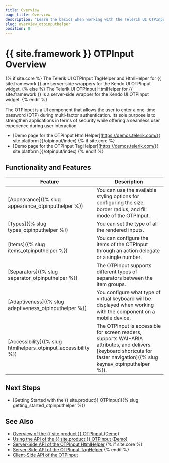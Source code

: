 ```yaml
---
title: Overview
page_title: Overview
description: "Learn the basics when working with the Telerik UI OTPInput for {{ site.framework }}."
slug: overview_otpinputhelper
position: 0
---
```


# {{ site.framework }} OTPInput Overview

{% if site.core %}
The Telerik UI OTPInput TagHelper and HtmlHelper for {{ site.framework }} are server-side wrappers for the Kendo UI OTPInput widget.
{% else %}
The Telerik UI OTPInput HtmlHelper for {{ site.framework }} is a server-side wrapper for the Kendo UI OTPInput widget.
{% endif %}

The OTPInput is a UI component that allows the user to enter a one-time password (OTP) during multi-factor authentication. Its sole purpose is to strengthen applications in terms of security while offering a seamless user experience during user interaction.

* [Demo page for the OTPInput HtmlHelper](https://demos.telerik.com/{{ site.platform }}/otpinput/index)
{% if site.core %}
* [Demo page for the OTPInput TagHelper](https://demos.telerik.com/{{ site.platform }}/otpinput/index)
{% endif %}

## Functionality and Features

|Feature|Description|
|-------|-----------|
| [Appearance]({% slug appearance_otpinputhelper %}) | You can use the available styling options for configuring the size, border radius, and fill mode of the OTPInput. |
| [Types]({% slug types_otpinputhelper %}) | You can set the type of all the rendered inputs. |
| [Items]({% slug items_otpinputhelper %}) | You can configure the items of the OTPInput through an action delegate or a single number. |
| [Separators]({% slug separator_otpinputhelper %}) | The OTPInput supports different types of separators between the item groups. |
| [Adaptiveness]({% slug adaptiveness_otpinputhelper %}) | You configure what type of virtual keyboard will be displayed when working with the component on a mobile device. |
| [Accessibility]({% slug htmlhelpers_otpinput_accessibility %}) | The OTPInput is accessible for screen readers, supports WAI-ARIA attributes, and delivers [keyboard shortcuts for faster navigation]({% slug keynav_otpinputhelper %}). |

## Next Steps

* [Getting Started with the {{ site.product}} OTPInput]({% slug getting_started_otpinputhelper %})

## See Also

* [Overview of the {{ site.product }} OTPInput (Demo)](https://demos.telerik.com/aspnet-core/otpinput/index) 
* [Using the API of the {{ site.product }} OTPInput (Demo)](https://demos.telerik.com/aspnet-core/otpinput/api)
* [Server-Side API of the OTPInput HtmlHelper](/api/otpinput)
{% if site.core %}
* [Server-Side API of the OTPInput TagHelper](/api/taghelpers/otpinput)
{% endif %}
* [Client-Side API of the OTPInput](https://docs.telerik.com/kendo-ui/api/javascript/ui/otpinput)
